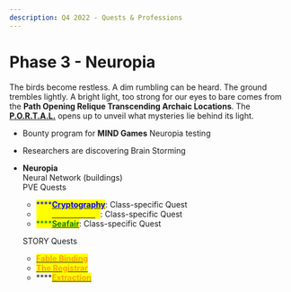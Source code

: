 ```yaml
---
description: Q4 2022 - Quests & Professions
---
```


# Phase 3 - Neuropia

The birds become restless. A dim rumbling can be heard. The ground trembles lightly. A bright light, too strong for our eyes to bare comes from the **Path Opening Relique Transcending Archaic Locations**. The [**P.O.R.T.A.L.**](../../learn/game-basics/neuropia/p.o.r.t.a.l..md) opens up to unveil what mysteries lie behind its light.

* Bounty program for **MIND Games** Neuropia testing
* Researchers are discovering Brain Storming
*   **Neuropia** \
    Neural Network (buildings)\
    PVE Quests

    * <mark style="color:blue;">****</mark>[<mark style="color:blue;">**Cryptography**</mark>](../../learn/game-basics/neuropia/missions.md#cryptography): Class-specific Quest
    * <mark style="color:yellow;">****</mark>[<mark style="color:yellow;">**Soul Casting**</mark>](../../learn/game-basics/neuropia/missions.md#soul-casting): Class-specific Quest
    * <mark style="color:green;">****</mark>[<mark style="color:green;">**Seafair**</mark>](../../learn/game-basics/neuropia/missions.md#seafair): Class-specific Quest



    STORY Quests

    * <mark style="color:orange;">****</mark>[<mark style="color:orange;">**Fable Binding**</mark>](../../learn/game-basics/neuropia/missions.md#fable-binding)<mark style="color:orange;">****</mark>
    * <mark style="color:orange;">****</mark>[<mark style="color:orange;">**The Registrar**</mark>](../../learn/game-basics/neuropia/missions.md#the-registrar)<mark style="color:orange;">****</mark>
    * ****[<mark style="color:orange;">**Extraction**</mark>](../../learn/game-basics/neuropia/missions.md#extraction)&#x20;
